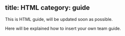 title: HTML
category: guide
---

This is HTML guide, will be updated soon as possible.

Here will be explained how to insert your own team guide.
